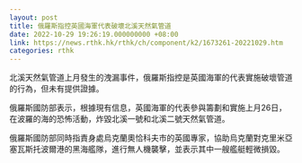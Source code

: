 ```yaml
---
layout: post
title: 俄羅斯指控英國海軍代表破壞北溪天然氣管道
date: 2022-10-29 19:26:19.000000000 +08:00
link: https://news.rthk.hk/rthk/ch/component/k2/1673261-20221029.htm
categories: rthk
---
```


北溪天然氣管道上月發生的洩漏事件，俄羅斯指控是英國海軍的代表實施破壞管道的行為，但未有提供證據。

俄羅斯國防部表示，根據現有信息，英國海軍的代表參與籌劃和實施上月26日，在波羅的海的恐怖活動，炸毀北溪一號和北溪二號天然氣管道。

俄羅斯國防部同時指責身處烏克蘭奧恰科夫市的英國專家，協助烏克蘭對克里米亞塞瓦斯托波爾港的黑海艦隊，進行無人機襲擊，並表示其中一艘艦艇輕微損毀。
